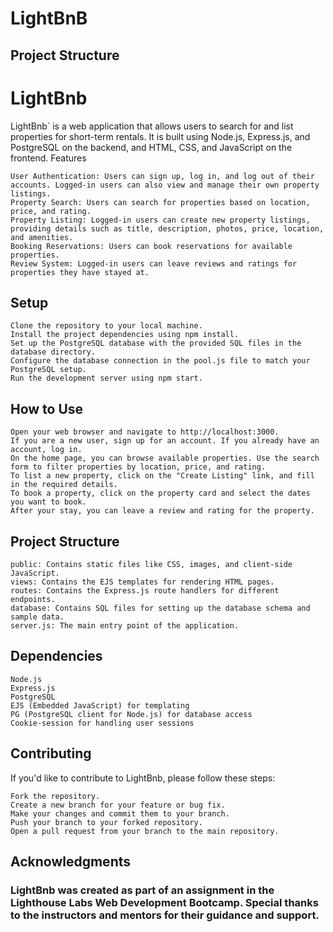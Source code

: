 # LightBnB

## Project Structure

# LightBnb

LightBnb`  is a web application that allows users to search for and list properties for short-term rentals. It is built using Node.js, Express.js, and PostgreSQL on the backend, and HTML, CSS, and JavaScript on the frontend.
Features

    User Authentication: Users can sign up, log in, and log out of their accounts. Logged-in users can also view and manage their own property listings.
    Property Search: Users can search for properties based on location, price, and rating.
    Property Listing: Logged-in users can create new property listings, providing details such as title, description, photos, price, location, and amenities.
    Booking Reservations: Users can book reservations for available properties.
    Review System: Logged-in users can leave reviews and ratings for properties they have stayed at.

## Setup

    Clone the repository to your local machine.
    Install the project dependencies using npm install.
    Set up the PostgreSQL database with the provided SQL files in the database directory.
    Configure the database connection in the pool.js file to match your PostgreSQL setup.
    Run the development server using npm start.

## How to Use

    Open your web browser and navigate to http://localhost:3000.
    If you are a new user, sign up for an account. If you already have an account, log in.
    On the home page, you can browse available properties. Use the search form to filter properties by location, price, and rating.
    To list a new property, click on the "Create Listing" link, and fill in the required details.
    To book a property, click on the property card and select the dates you want to book.
    After your stay, you can leave a review and rating for the property.

## Project Structure

    public: Contains static files like CSS, images, and client-side JavaScript.
    views: Contains the EJS templates for rendering HTML pages.
    routes: Contains the Express.js route handlers for different endpoints.
    database: Contains SQL files for setting up the database schema and sample data.
    server.js: The main entry point of the application.

## Dependencies

    Node.js
    Express.js
    PostgreSQL
    EJS (Embedded JavaScript) for templating
    PG (PostgreSQL client for Node.js) for database access
    Cookie-session for handling user sessions

## Contributing

If you'd like to contribute to LightBnb, please follow these steps:

    Fork the repository.
    Create a new branch for your feature or bug fix.
    Make your changes and commit them to your branch.
    Push your branch to your forked repository.
    Open a pull request from your branch to the main repository.


## Acknowledgments

### LightBnb was created as part of an assignment in the Lighthouse Labs Web Development Bootcamp. Special thanks to the instructors and mentors for their guidance and support.